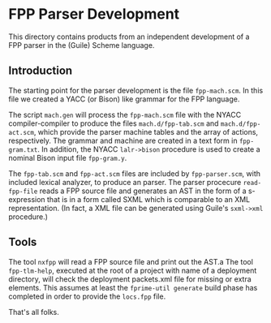 # FPP Parser Development

This directory contains products from an independent development 
of a FPP parser in the (Guile) Scheme language.

## Introduction

The starting point for the parser development is the file
`fpp-mach.scm`.  In this file we created a YACC (or Bison) like 
grammar for the FPP language.   

The script `mach.gen` will process the `fpp-mach.scm` file with
the NYACC compiler-compiler to produce the files `mach.d/fpp-tab.scm`
and `mach.d/fpp-act.scm`, which provide the parser machine tables
and the array of actions, respectively.   The grammar and machine
are created in a text form in `fpp-gram.txt`.  In addition, the NYACC
`lalr->bison` procedure is used to create a nominal Bison input 
file `fpp-gram.y`.

The `fpp-tab.scm` and `fpp-act.scm` files are included by 
`fpp-parser.scm`, with included lexical analyzer, to produce
an parser.  The parser procecure `read-fpp-file` reads a FPP
source file and generates an AST in the form of a s-expression
that is in a form called SXML which is comparable to an XML 
representation.  (In fact, a XML file can be generated using 
Guile's `sxml->xml` procedure.)

## Tools

The tool `nxfpp` will read a FPP source file and print out the
AST.a  The tool `fpp-tlm-help`, executed at the root of a project
with name of a deployment directory, will check the deployment
packets.xml file for missing or extra elements.   This assumes
at least the `fprime-util generate` build phase has completed
in order to provide the `locs.fpp` file.

That's all folks.
